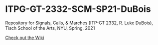 # ITPG-GT-2332-SCM-SP21-DuBois
Repository for Signals, Calls, &amp; Marches (ITP-GT 2332, R. Luke DuBois), Tisch School of the Arts, NYU, Spring, 2021

[Check out the Wiki](../../wiki)
